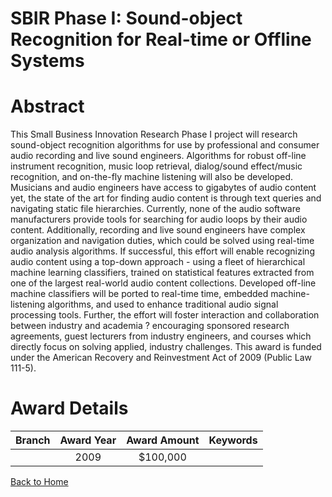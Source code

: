 
SBIR Phase I: Sound-object Recognition for Real-time or Offline Systems
=======================================================================

# Abstract


This Small Business Innovation Research Phase I project will research sound-object recognition algorithms for use by professional and consumer audio recording and live sound engineers. Algorithms for robust off-line instrument recognition, music loop retrieval, dialog/sound effect/music recognition, and on-the-fly machine listening will also be developed. Musicians and audio engineers have access to gigabytes of audio content yet, the state of the art for finding audio content is through text queries and navigating static file hierarchies. Currently, none of the audio software manufacturers provide tools for searching for audio loops by their audio content. Additionally, recording and live sound engineers have complex organization and navigation duties, which could be solved using real-time audio analysis algorithms.  If successful, this effort will enable recognizing audio content using a top-down approach - using a fleet of hierarchical machine learning classifiers, trained on statistical features extracted from one of the largest real-world audio content collections. Developed off-line machine classifiers will be ported to real-time time, embedded machine-listening algorithms, and used to enhance traditional audio signal processing tools.  Further, the effort will foster interaction and collaboration between industry and academia ? encouraging sponsored research agreements, guest lecturers from industry engineers, and courses which directly focus on solving applied, industry challenges.  This award is funded under the American Recovery and Reinvestment Act of 2009 (Public Law 111-5).  

# Award Details

|Branch|Award Year|Award Amount|Keywords|
| :---: | :---: | :---: | :---: |
||2009|$100,000||
  
  


[Back to Home](https://github.com/chrischow/dod_sbir_awards/Reports/JT/#118)